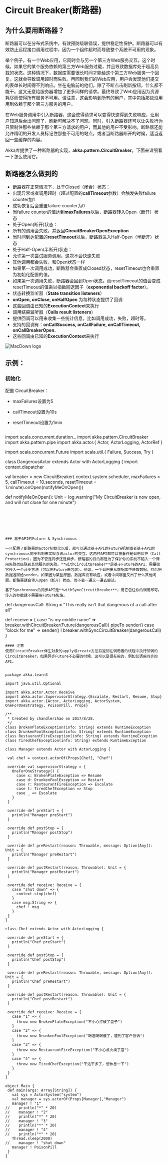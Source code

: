 # Circuit Breaker(断路器)

## 为什么要用断路器？

  断路器可以在分布式系统中，有效预防级联错误，提供稳定性保护。断路器可以有效防止远程接口调用过程中，因为一个组件超时而导致整个系统不可用的现象。

  举个例子，有一个Web应用，它同时会与另一个第三方Web服务交互。这个时候，如果它的某个服务依赖的第三方Web服务过载，并且导致数据库处于超高负载的状态。这种情况下，数据库需要很长时间才能给这个第三方Web服务一个回复。这就会导致调用超时而失败。再回到我们的Web应用，用户会发现他们提交的表单长时间得不到响应。坐在电脑前的他们，除了不断点击刷新按钮，什么都不能干。这又无意给服务器增加了更多同样的请求。最终导致了Web应用因为资源耗尽而使得所有服务不可用。请注意，这会影响到所有的用户，其中包括那些没用用到依赖于那个第三方服务的用户。

在Web服务调用中引入断路器，这会使得请求可以变得快速得到失败响应，让用户知道后台出问题了，刷新可解决不了问题。同时，引入断路器还可以让失败行为只限制住那些依赖于那个第三方请求的用户，而其他的用户不受影响。断路器还能允许精明的开发人员标记住那些不可用的站点，或者当断路器断开的时候，适当返回一些缓存的内容。


Akka库提供了一种断路器的实现，**akka.pattern.CircuitBreaker**。下面来详细看一下怎么使用它。

## 断路器怎么做到的

- 断路器在正常情况下，处于Closed（闭合）状态：
 - 出现异常或者调用超时（超过配置的**callTimeout**参数）会触发失败failure counter加1
 - 成功恢复后会重置failure counter为0
 - 当failure counter的值达到**maxFailures**以后，断路器转入Open（断开）状态
- 处于Open(断开)状态：
 - 所有的调用会失败，并返回**CircuitBreakerOpenException**
 - 当时间到达配置的**resetTimeout**以后，断路器进入Half-Open（半断开）状态
- 处于Half-Open(半断开)状态：
 - 允许第一次尝试服务调用，这次不会快速失败
 - 其他调用都会失败，和Open状态一样
 - 如果第一次调用成功，断路器会重置成Closed状态，resetTimeout也会重置为初始化配置的值。
 - 如果第一次调用失败，断路器会回到Open状态。而resetTimeout的值会变成resetTimeout的值乘以指数回退因子（**exponential backoff factor**）。
 - 状态转换监听器（**State transition listeners**）
  - **onOpen, onClose, onHalfOpen** 为每种状态提供了回调
  - 这些回调由已知的**ExecutionContext**来执行
 - 调用结果监听器（**Calls result listeners**）
  - 提供回调可以用来收集一些统计信息，比如调用成功，失败，超时等。
  - 支持的回调有：**onCallSuccess, onCallFailure, onCallTimeout, onCallBreakerOpen.**
  - 这些回调由已知的**ExecutionContext**来执行

![MacDown logo](http://doc.akka.io/docs/akka/current/images/circuit-breaker-states.png)

## 示例：

### 初始化
配置 CircuitBreaker：
- maxFailures设置为5
- callTimeout设置为10s
- resetTimeout设置为1min

  ```
import scala.concurrent.duration._
import akka.pattern.CircuitBreaker
import akka.pattern.pipe
import akka.actor.{ Actor, ActorLogging, ActorRef }

import scala.concurrent.Future
import scala.util.{ Failure, Success, Try }

class DangerousActor extends Actor with ActorLogging {
  import context.dispatcher

  val breaker =
    new CircuitBreaker(
      context.system.scheduler,
      maxFailures = 5,
      callTimeout = 10.seconds,
      resetTimeout = 1.minute).onOpen(notifyMeOnOpen())

  def notifyMeOnOpen(): Unit =
    log.warning("My CircuitBreaker is now open, and will not close for one minute")
  ```






### 基于API的Future & Synchronous

一旦配置了断路器的actor初始化以后，就可以通过基于API的Future机制或者基于API的synchronous同步机制来实现与该actor的交互。这两种API都可以被看作是调用保护（Call Protection），因为不管是同步还是异步，断路器的目的都是为了保护你的系统不陷入一个调用失败而级联到其他服务的失败。**withCircuitBreaker**是基于Future的API，需要给它传入一个异步方法（可以用Future来包装）。例如，一个调用要从数据库中获取数据，然后把数据返回给sender。如果因为某些原因，数据库没有响应，或者中间哪里又出了什么其他问题。断路器就会转入Open（断开）状态，而不会一遍又一遍去尝试。

基于Synchronous的同步API是**withSyncCircuitBreaker**，用它包住你的调用即可。传入的参数就不需要用Future包住。

 ```
def dangerousCall: String = "This really isn't that dangerous of a call after all"

def receive = {
  case "is my middle name" =>
    breaker.withCircuitBreaker(Future(dangerousCall)) pipeTo sender()
  case "block for me" =>
    sender() ! breaker.withSyncCircuitBreaker(dangerousCall)
}
 ```
#### 注意
使用CircuitBreaker伴生对象的apply或create方法将返回在调用者的线程中执行回调的CircuitBreaker。如果异步Future不必要的时候，这可以是很有用的，例如仅调用同步的API。


package akka.learn3

import java.util.Optional

import akka.actor.Actor.Receive
import akka.actor.SupervisorStrategy.{Escalate, Restart, Resume, Stop}
import akka.actor.{Actor, ActorLogging, ActorSystem, OneForOneStrategy, PoisonPill, Props}

/**
  * Created by chandlerzhao on 2017/8/28.
  */
class BrokenPlateException(info: String) extends RuntimeException
class DrunkenFoolException(info: String) extends RuntimeException
class RestaurantFireException(info: String) extends RuntimeException
class TiredChefException(info: String) extends RuntimeException

class Manager extends Actor with ActorLogging {

  val chef = context.actorOf(Props[Chef], "Chef")

  override val supervisorStrategy = {
    OneForOneStrategy() {
      case x: BrokenPlateException => Resume
      case d: DrunkenFoolException => Restart
      case r: RestaurantFireException => Escalate
      case t: TiredChefException => Stop
      case _ => Escalate
    }
  }

  override def preStart = {
    println("Manager preStart")
  }

  override def postStop = {
    println("Manager postStop")
  }

  override def preRestart(reason: Throwable, message: Option[Any]): Unit = {
    println("Manager preRestart")
  }

  override def postRestart(reason: Throwable): Unit = {
    println("Manager postRestart")
  }

  override def receive: Receive = {
    case "shut down" => {
      context.stop(chef)
    }
    case msg:String => {
      chef ! msg
    }
  }
}

class Chef extends Actor with ActorLogging {

  override def preStart = {
    println("Chef preStart")
  }

  override def postStop = {
    println("Chef postStop")
  }

  override def preRestart(reason: Throwable, message: Option[Any]): Unit = {
    println("Chef preRestart")
  }

  override def postRestart(reason: Throwable): Unit = {
    println("Chef postRestart")
  }

  override def receive: Receive = {
    case "1" => {
      throw new BrokenPlateException("不小心打破了盘子")
    }
    case "2" => {
      throw new DrunkenFoolException("喝酒喝喝傻了，遭到了客户投诉")
    }
    case "3" => {
      throw new RestaurantFireException("不小心点火烧了店")
    }
    case "4" => {
      throw new TiredChefException("干活干多了，想休息一下")
    }
  }
}

object Main {
  def main(args: Array[String]) {
    val sys = ActorSystem("system")
    val manager = sys.actorOf(Props[Manager],"Manager")
    manager ! "1"
//    println("*" * 20)
//    manager ! "2"
//    println("*" * 20)
//    manager ! "3"
//    println("*" * 20)
//    manager ! "4"
//    println("*" * 20)
    Thread.sleep(2000)
//    manager ! "shut down"
    manager ! PoisonPill
  }
}


